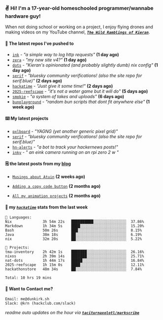 ### ✌️ Hi! I'm a 17-year-old homeschooled programmer/wannabe hardware guy!

When not doing school or working on a project, I enjoy flying drones and making videos on my YouTube channel, [**_`The Wild Ramblings of Kieran`_**](https://youtube.com/@kieran.rambles).

#### 👷 The latest repos I've pushed to

- [`ink`](https://github.com/taciturnaxolotl/ink) - _"a simple way to log http requests"_ **(1 day ago)**
- [`zera`](https://github.com/taciturnaxolotl/zera) - _"my new site v4?"_ **(1 day ago)**
- [`dots`](https://github.com/taciturnaxolotl/dots) - _"Kieran's opinionated (and probably slightly dumb) nix config"_ **(1 day ago)**
- [`serif`](https://github.com/taciturnaxolotl/serif) - _"bluesky community verifications! (also the site repo for serif.blue)"_ **(2 days ago)**
- [`hackatime`](https://github.com/hackclub/hackatime) - _"Just give it some time!"_ **(2 days ago)**
- [`2025-reefscape`](https://github.com/df1317/2025-reefscape) - _"it's not a water game but it will do"_ **(5 days ago)**
- [`smokie`](https://github.com/taciturnaxolotl/smokie) - _"a system of takes and uploads"_ **(6 days ago)**
- [`bunplayground`](https://github.com/taciturnaxolotl/bunplayground) - _"random bun scripts that dont fit anywhere else"_ **(1 week ago)**

#### ⌨️ My latest projects

- [`pxlboard`](https://github.com/taciturnaxolotl/pxlboard) - _"YAGNG (yet another generic pixel grid)"_
- [`serif`](https://github.com/taciturnaxolotl/serif) - _"bluesky community verifications! (also the site repo for serif.blue)"_
- [`hn-alerts`](https://github.com/taciturnaxolotl/hn-alerts) - _"a bot to track your hackernews posts!"_
- [`inky`](https://github.com/taciturnaxolotl/inky) - _" an eink camera running on an rpi zero 2 w "_

#### 🗒️ the latest posts from my [blog](https://dunkirk.sh)

- [`Musings about Atuin`](https://dunkirk.sh/blog/atuin/) **(2 weeks ago)**

- [`Adding a copy code button`](https://dunkirk.sh/blog/adding-a-copy-button/) **(2 months ago)**

- [`All my animation projects`](https://dunkirk.sh/blog/my-animations/) **(2 months ago)**



#### 📡 my [_`hackatime`_](https://waka.hackclub.com) stats from the last week

```text
💾 Languages:
Nix              3h 54m 22s   ██████████░░░░░░░░░░░░░░░  37.86%
Markdown         1h 34m 5s    ████░░░░░░░░░░░░░░░░░░░░░  15.20%
Bash             50m 26s      ███░░░░░░░░░░░░░░░░░░░░░░  8.15%
Java             38m 18s      ██░░░░░░░░░░░░░░░░░░░░░░░  6.19%
nix              32m 20s      ██░░░░░░░░░░░░░░░░░░░░░░░  5.22%

💼 Projects:
tma-inventory    2h 42m 1s    ███████░░░░░░░░░░░░░░░░░░  26.16%
nixos            2h 39m 14s   ███████░░░░░░░░░░░░░░░░░░  25.71%
nat-dots         1h 44m 17s   █████░░░░░░░░░░░░░░░░░░░░  16.84%
2025-reefscape   1h 15m 0s    ████░░░░░░░░░░░░░░░░░░░░░  12.11%
hackathonstore   48m 34s      ██░░░░░░░░░░░░░░░░░░░░░░░  7.84%

Total: 10 hrs 19 mins
```

#### 📮 Want to Contact me?

```text
Email: me@dunkirk.sh
Slack: @krn (hackclub.com/slack)
```

_readme auto updates on the hour via [**`taciturnaxolotl/markscribe`**](https://github.com/taciturnaxolotl/markscribe)_
